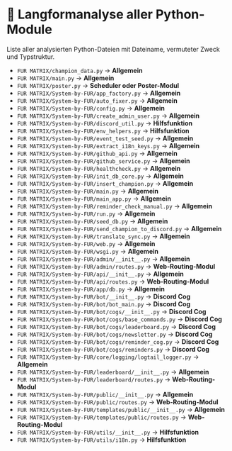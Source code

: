 # 📜 Langformanalyse aller Python-Module

Liste aller analysierten Python-Dateien mit Dateiname, vermuteter Zweck und Typstruktur.

- `FUR MATRIX/champion_data.py` → **Allgemein**
- `FUR MATRIX/main.py` → **Allgemein**
- `FUR MATRIX/poster.py` → **Scheduler oder Poster-Modul**
- `FUR MATRIX/System-by-FUR/app_factory.py` → **Allgemein**
- `FUR MATRIX/System-by-FUR/auto_fixer.py` → **Allgemein**
- `FUR MATRIX/System-by-FUR/config.py` → **Allgemein**
- `FUR MATRIX/System-by-FUR/create_admin_user.py` → **Allgemein**
- `FUR MATRIX/System-by-FUR/discord_util.py` → **Hilfsfunktion**
- `FUR MATRIX/System-by-FUR/env_helpers.py` → **Hilfsfunktion**
- `FUR MATRIX/System-by-FUR/event_test_seed.py` → **Allgemein**
- `FUR MATRIX/System-by-FUR/extract_i18n_keys.py` → **Allgemein**
- `FUR MATRIX/System-by-FUR/github_api.py` → **Allgemein**
- `FUR MATRIX/System-by-FUR/github_service.py` → **Allgemein**
- `FUR MATRIX/System-by-FUR/healthcheck.py` → **Allgemein**
- `FUR MATRIX/System-by-FUR/init_db_core.py` → **Allgemein**
- `FUR MATRIX/System-by-FUR/insert_champion.py` → **Allgemein**
- `FUR MATRIX/System-by-FUR/main.py` → **Allgemein**
- `FUR MATRIX/System-by-FUR/main_app.py` → **Allgemein**
- `FUR MATRIX/System-by-FUR/reminder_check_manual.py` → **Allgemein**
- `FUR MATRIX/System-by-FUR/run.py` → **Allgemein**
- `FUR MATRIX/System-by-FUR/seed_db.py` → **Allgemein**
- `FUR MATRIX/System-by-FUR/send_champion_to_discord.py` → **Allgemein**
- `FUR MATRIX/System-by-FUR/translate_sync.py` → **Allgemein**
- `FUR MATRIX/System-by-FUR/web.py` → **Allgemein**
- `FUR MATRIX/System-by-FUR/wsgi.py` → **Allgemein**
- `FUR MATRIX/System-by-FUR/admin/__init__.py` → **Allgemein**
- `FUR MATRIX/System-by-FUR/admin/routes.py` → **Web-Routing-Modul**
- `FUR MATRIX/System-by-FUR/api/__init__.py` → **Allgemein**
- `FUR MATRIX/System-by-FUR/api/routes.py` → **Web-Routing-Modul**
- `FUR MATRIX/System-by-FUR/app/db.py` → **Allgemein**
- `FUR MATRIX/System-by-FUR/bot/__init__.py` → **Discord Cog**
- `FUR MATRIX/System-by-FUR/bot/bot_main.py` → **Discord Cog**
- `FUR MATRIX/System-by-FUR/bot/cogs/__init__.py` → **Discord Cog**
- `FUR MATRIX/System-by-FUR/bot/cogs/base_commands.py` → **Discord Cog**
- `FUR MATRIX/System-by-FUR/bot/cogs/leaderboard.py` → **Discord Cog**
- `FUR MATRIX/System-by-FUR/bot/cogs/newsletter.py` → **Discord Cog**
- `FUR MATRIX/System-by-FUR/bot/cogs/reminder_cog.py` → **Discord Cog**
- `FUR MATRIX/System-by-FUR/bot/cogs/reminders.py` → **Discord Cog**
- `FUR MATRIX/System-by-FUR/core/logging/logtail_logger.py` → **Allgemein**
- `FUR MATRIX/System-by-FUR/leaderboard/__init__.py` → **Allgemein**
- `FUR MATRIX/System-by-FUR/leaderboard/routes.py` → **Web-Routing-Modul**
- `FUR MATRIX/System-by-FUR/public/__init__.py` → **Allgemein**
- `FUR MATRIX/System-by-FUR/public/routes.py` → **Web-Routing-Modul**
- `FUR MATRIX/System-by-FUR/templates/public/__init__.py` → **Allgemein**
- `FUR MATRIX/System-by-FUR/templates/public/routes.py` → **Web-Routing-Modul**
- `FUR MATRIX/System-by-FUR/utils/__init__.py` → **Hilfsfunktion**
- `FUR MATRIX/System-by-FUR/utils/i18n.py` → **Hilfsfunktion**
